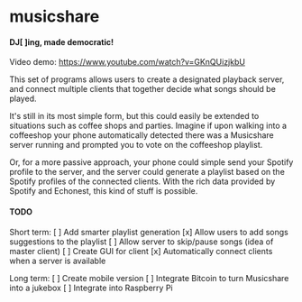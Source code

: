 # musicshare
#### DJ[ ]ing, made democratic!

Video demo:  https://www.youtube.com/watch?v=GKnQUizjkbU

This set of programs allows users to create a designated playback server, and
connect multiple clients that together decide what songs should be played.

It's still in its most simple form, but this could easily be extended to
situations such as coffee shops and parties. Imagine if upon walking into a
coffeeshop your phone automatically detected there was a Musicshare server
running and prompted you to vote on the coffeeshop playlist.

Or, for a more passive approach, your phone could simple send your Spotify profile to the
server, and the server could generate a playlist based on the Spotify profiles
of the connected clients. With the rich data provided by Spotify and Echonest,
this kind of stuff is possible.


#### TODO
Short term:
[ ] Add smarter playlist generation
[x] Allow users to add songs suggestions to the playlist
[ ] Allow server to skip/pause songs (idea of master client)
[ ] Create GUI for client
[x] Automatically connect clients when a server is available

Long term:
[ ] Create mobile version
[ ] Integrate Bitcoin to turn Musicshare into a jukebox
[ ] Integrate into Raspberry Pi

